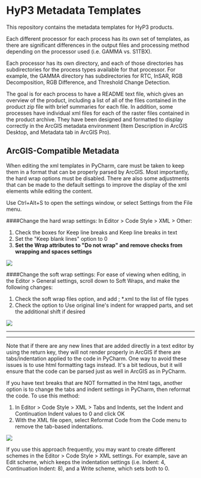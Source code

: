 # HyP3 Metadata Templates
This repository contains the metadata templates for HyP3 products.  

Each different processor for each process has its own set of templates, as there are significant differences in the output files and processing method depending on the processor used (i.e. GAMMA vs. S1TBX).  

Each processor has its own directory, and each of those directories has subdirectories for the process types available for that processor. For example, the GAMMA directory has subdirectories for RTC, InSAR, RGB Decomposition, RGB Difference, and Threshold Change Detection.  

The goal is for each process to have a README text file, which gives an overview of the product, including a list of all of the files contained in the product zip file with brief summaries for each file. In addition, some processes have individual xml files for each of the raster files contained in the product archive. They have been designed and formatted to display correctly in the ArcGIS metadata environment (Item Description in ArcGIS Desktop, and Metadata tab in ArcGIS Pro).  

## ArcGIS-Compatible Metadata

When editing the xml templates in PyCharm, care must be taken to keep them in a format that can be properly parsed by ArcGIS. Most importantly, the hard wrap options must be disabled. There are also some adjustments that can be made to the default settings to improve the display of the xml elements while editing the content.   

Use Ctrl+Alt+S to open the settings window, or select Settings from the File menu.

####Change the hard wrap settings:
In Editor > Code Style > XML > Other:
1. Check the boxes for Keep line breaks and Keep line breaks in text  
2. Set the "Keep blank lines" option to 0  
3. **Set the Wrap attributes to "Do not wrap" and remove checks from wrapping and spaces settings**

![](SettingsImages/Editor_CodeStyle_XML_Other.JPG)  

####Change the soft wrap settings:
For ease of viewing when editing, in the Editor > General settings, scroll down to Soft Wraps, and make the following changes:  
1. Check the soft wrap files option, and add ; *.xml to the list of file types  
2. Check the option to Use original line's indent for wrapped parts, and set the additional shift if desired

![](SettingsImages/Editor_General_SoftWraps.JPG)  


**************
**************
Note that if there are any new lines that are added directly in a text editor by using the return key, they will not render properly in ArcGIS if there are tabs/indentation applied to the code in PyCharm. One way to avoid these issues is to use html formatting tags instead. It's a bit tedious, but it will ensure that the code can be parsed just as well in ArcGIS as in PyCharm.  

If you have text breaks that are NOT formatted in the html tags, another option is to change the tabs and indent settings in PyCharm, then reformat the code. To use this method:

1. In Editor > Code Style > XML > Tabs and Indents, set the Indent and Continuation Indent values to 0 and click OK
2. With the XML file open, select Reformat Code from the Code menu to remove the tab-based indentations.

![](SettingsImages/Editor_CodeStyle_XML_TabsIndents.JPG)  

If you use this approach frequently, you may want to create different schemes in the Editor > Code Style > XML settings. For example, save an Edit scheme, which keeps the indentation settings (i.e. Indent: 4, Continuation Indent: 8), and a Write scheme, which sets both to 0. 









